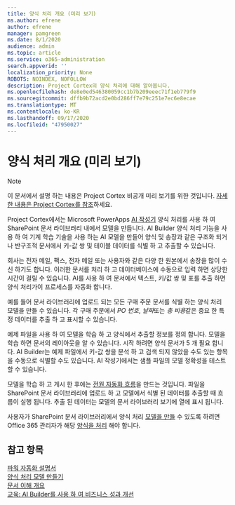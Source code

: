 ```yaml
---
title: 양식 처리 개요 (미리 보기)
ms.author: efrene
author: efrene
manager: pamgreen
ms.date: 8/1/2020
audience: admin
ms.topic: article
ms.service: o365-administration
search.appverid: ''
localization_priority: None
ROBOTS: NOINDEX, NOFOLLOW
description: Project Cortex의 양식 처리에 대해 알아봅니다.
ms.openlocfilehash: de8e0ed546380059cc1b7b209eeec71f1eb779f9
ms.sourcegitcommit: dffb9b72acd2e0bd286ff7e79c251e7ec6e8ecae
ms.translationtype: MT
ms.contentlocale: ko-KR
ms.lasthandoff: 09/17/2020
ms.locfileid: "47950027"
---
```

# <a name="form-processing-overview-preview"></a>양식 처리 개요 (미리 보기)
> [!Note]
> 이 문서에서 설명 하는 내용은 Project Cortex 비공개 미리 보기를 위한 것입니다. [자세한 내용은 Project Cortex를 참조](https://aka.ms/projectcortex)하세요.

Project Cortex에서는 Microsoft PowerApps [AI 작성기](https://docs.microsoft.com/ai-builder/overview) 양식 처리를 사용 하 여 SharePoint 문서 라이브러리 내에서 모델을 만듭니다.
AI Builder 양식 처리 기능을 사용 하 여 기계 학습 기술을 사용 하는 AI 모델을 만들어 양식 및 송장과 같은 구조화 되거나 반구조적 문서에서 키-값 쌍 및 테이블 데이터를 식별 하 고 추출할 수 있습니다.

회사는 전자 메일, 팩스, 전자 메일 또는 사용자와 같은 다양 한 원본에서 송장을 많이 수신 하기도 합니다. 이러한 문서를 처리 하 고 데이터베이스에 수동으로 입력 하면 상당한 시간이 걸릴 수 있습니다. AI를 사용 하 여 문서에서 텍스트, 키/값 쌍 및 표를 추출 하면 양식 처리가이 프로세스를 자동화 합니다. 

예를 들어 문서 라이브러리에 업로드 되는 모든 구매 주문 문서를 식별 하는 양식 처리 모델을 만들 수 있습니다. 각 구매 주문에서 *PO 번호*, *날짜*또는 *총 비용*같은 중요 한 특정 데이터를 추출 하 고 표시할 수 있습니다.

예제 파일을 사용 하 여 모델을 학습 하 고 양식에서 추출할 정보를 정의 합니다. 모델을 학습 하면 문서의 레이아웃을 알 수 있습니다. 시작 하려면 양식 문서가 5 개 필요 합니다. AI Builder는 예제 파일에서 키-값 쌍을 분석 하 고 검색 되지 않았을 수도 있는 항목을 수동으로 식별할 수도 있습니다.  AI 작성기에서는 샘플 파일의 모델 정확성을 테스트할 수 있습니다.

모델을 학습 하 고 게시 한 후에는 [전원 자동화 흐름](https://docs.microsoft.com/power-automate/getting-started)을 만드는 것입니다. 파일을 SharePoint 문서 라이브러리에 업로드 하 고 모델에서 식별 된 데이터를 추출할 때 흐름이 실행 됩니다. 추출 된 데이터는 모델의 문서 라이브러리 보기에 열에 표시 됩니다.

사용자가 SharePoint 문서 라이브러리에서 양식 처리 [모델을 만들](create-a-form-processing-model.md) 수 있도록 하려면 Office 365 관리자가 해당 [양식을 처리](https://docs.microsoft.com/microsoft-365/contentunderstanding/set-up-content-understanding?view=o365-worldwide#to-set-up-content-understanding) 해야 합니다.



## <a name="see-also"></a>참고 항목
  
[파워 자동화 설명서](https://docs.microsoft.com/power-automate/)</br>
[양식 처리 모델 만들기](create-a-form-processing-model.md)</br>
[문서 이해 개요](document-understanding-overview.md)</br>
[교육: AI Builder를 사용 하 여 비즈니스 성과 개선](https://docs.microsoft.com/learn/paths/improve-business-performance-ai-builder/?source=learn)</br>





